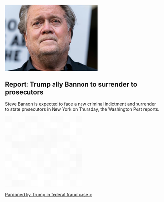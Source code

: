 
![Report: Trump ally Bannon to surrender to prosecutors](./20220907062002.png)
## Report: Trump ally Bannon to surrender to prosecutors

Steve Bannon is expected to face a new criminal indictment and surrender to state prosecutors in New York on Thursday, the Washington Post reports.

![pic](../square_bg.png)

[Pardoned by Trump in federal fraud case »](https://www.yahoo.com/news/trump-ex-adviser-bannon-faces-025705177.html)
